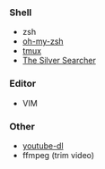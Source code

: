 ### Shell
- zsh
- [oh-my-zsh](https://github.com/ohmyzsh/ohmyzsh)
- [tmux](https://github.com/tmux/tmux)
- [The Silver Searcher](https://github.com/ggreer/the_silver_searcher)

### Editor
- VIM

### Other
* [youtube-dl](https://github.com/ytdl-org/youtube-dl/blob/master/README.md#read)
* ffmpeg (trim video)
